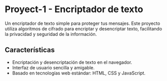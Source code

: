 # Proyect-1 - Encriptador de texto

Un encriptador de texto simple para proteger tus mensajes. Este proyecto utiliza algoritmos de cifrado para encriptar y desencriptar texto, 
facilitando la privacidad y seguridad de la información.

## Características

- Encriptación y desencriptación de texto en el navegador.
- Interfaz de usuario sencilla y amigable.
- Basado en tecnologías web estándar: HTML, CSS y JavaScript.
